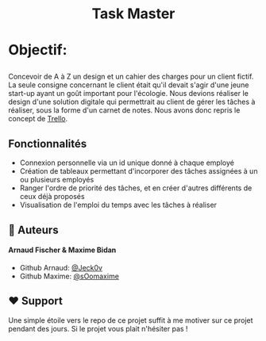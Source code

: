
# <p align="center">Task Master</p>
  

# <p align="left">Objectif:</p>
  
Concevoir de A à Z un design et un cahier des charges pour un client fictif. La seule consigne concernant le client était qu'il devait s'agir d'une jeune start-up ayant un goût important pour l'écologie.
Nous devions réaliser le design d'une solution digitale qui permettrait au client de gérer les tâches à réaliser, sous la forme d'un carnet de notes. Nous avons donc repris le concept de [Trello](https://trello.com/fr?&aceid=&adposition=&adgroup=148159472287&campaign=19269516403&creative=641585205818&device=c&keyword=trello&matchtype=e&network=g&placement=&ds_kids=p74554954228&ds_e=GOOGLE&ds_eid=700000001557344&ds_e1=GOOGLE&gad_source=1&gclid=Cj0KCQjwwMqvBhCtARIsAIXsZpaGH0M0pEG6SARfS4RLaudCwrkgq_4AXQ5F8qL09ZAqibNGwtqLuvAaAvbxEALw_wcB&gclsrc=aw.ds).

##  Fonctionnalités
- Connexion personnelle via un id unique donné à chaque employé
- Création de tableaux permettant d'incorporer des tâches assignées à un ou plusieurs employés
- Ranger l'ordre de priorité des tâches, et en créer d'autres différents de ceux déjà proposés
- Visualisation de l'emploi du temps avec les tâches à réaliser


## 🙇 Auteurs
#### Arnaud Fischer & Maxime Bidan
- Github Arnaud: [@Jeck0v](https://github.com/Jeck0v)
- Github Maxime: [@sOomaxime](https://github.com/Oomaxime)

## ❤️ Support  
Une simple étoile vers le repo de ce projet suffit à me motiver sur ce projet pendant des jours. Si le projet vous plait n'hésiter pas !

